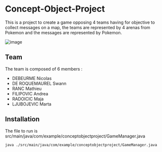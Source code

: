 # Concept-Object-Project

This is a project to create a game opposing 4 teams having for objective to collect messages on a map, the teams are
represented by 4 arenas from Pokemon and the messages are represented by Pokemon.

![image](https://mvistatic.com/photosmvi/2021/07/01/P27207164D4445551G_crop_640-330_.jpg)

## Team

The team is composed of 6 members :

- DEBEURME Nicolas
- DE ROQUEMAUREL Swann
- RANC Mathieu
- FILIPOVIC Andrea
- RADOICIC Maja
- LJUBOJEVIC Marta

## Installation

The file to run is src/main/java/com/example/conceptobjectproject/GameManager.java

```bash
java ./src/main/java/com/example/conceptobjectproject/GameManager.java
```
